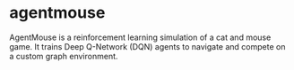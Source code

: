 # agentmouse
AgentMouse is a reinforcement learning simulation of a cat and mouse game.   It trains Deep Q-Network (DQN) agents to navigate and compete on a custom graph environment.
